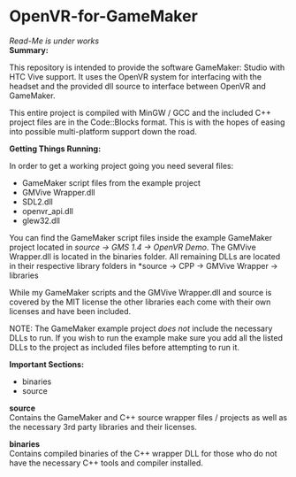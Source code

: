 # OpenVR-for-GameMaker
*Read-Me is under works*  
**Summary:** 

This repository is intended to provide the software GameMaker: Studio with HTC Vive support. It uses the OpenVR system for interfacing with the headset and the provided dll source to interface between OpenVR and GameMaker.

This entire project is compiled with MinGW / GCC and the included C++ project files are in the Code::Blocks format. This is with
the hopes of easing into possible multi-platform support down the road.

**Getting Things Running:**     

In order to get a working project going you need several files:
*   GameMaker script files from the example project
*   GMVive Wrapper.dll
*   SDL2.dll
*   openvr_api.dll
*   glew32.dll

You can find the GameMaker script files inside the example GameMaker project located in *source -> GMS 1.4 -> OpenVR Demo*.
The GMVive Wrapper.dll is located in the binaries folder.
All remaining DLLs are located in their respective library folders in *source -> CPP -> GMVive Wrapper -> libraries

While my GameMaker scripts and the GMVive Wrapper.dll and source is covered by the MIT license the other libraries each come with their own licenses and have been included.

NOTE: The GameMaker example project *does not* include the necessary DLLs to run. If you wish to run the example make sure you add all the listed DLLs to the project as included files before attempting to run it.

**Important Sections:**  
 *   binaries
 *   source


**source**  
Contains the GameMaker and C++ source wrapper files / projects as well as the necessary 3rd party libraries and their licenses. 


**binaries**  
Contains compiled binaries of the C++ wrapper DLL for those who do not have the necessary C++ tools and compiler installed.

